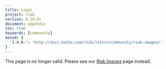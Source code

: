 ```yaml
---
title: Logos
project: riak
version: 0.10.0+
document: appendix
toc: true
keywords: [community]
moved: {
  '1.4.0-': 'http://docs.basho.com/riak/latest/community/riak-images/'
}
---
```


This page is no longer valid. Please see our [Riak
Images](http://docs.basho.com/riak/latest/community/riak-images/) page
instead.